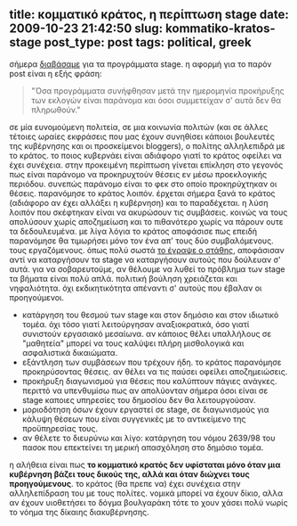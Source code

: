 title: κομματικό κράτος, η περίπτωση stage
date: 2009-10-23 21:42:50
slug: kommatiko-kratos-stage
post_type: post
tags: political, greek
---

σήμερα [διαβάσαμε](http://www.enet.gr/?i=news.el.politikh&id=94985) για τα προγράμματα stage. η αφορμή για το παρόν post είναι η εξής φράση: 

> "Όσα προγράμματα συνήφθησαν μετά την ημερομηνία προκήρυξης των εκλογών είναι παράνομα και όσοι συμμετείχαν σ' αυτά δεν θα πληρωθούν."

σε μία ευνομούμενη πολιτεία, σε μια κοινωνία πολιτών (και σε άλλες τέτοιες ωραίες εκφράσεις που μας έχουν συνηθίσει κάποιοι βουλευτές της κυβέρνησης και οι προσκείμενοι bloggers), ο πολίτης αλληλεπιδρά με το κράτος. το ποιος κυβερνάει είναι αδιάφορο γιατί το κράτος οφείλει να έχει συνέχεια. στην προκειμένη περίπτωση γίνεται επίκληση στο γεγονός πως είναι παράνομο να προκηρυχτούν θέσεις εν μέσω προεκλογικής περιόδου. συνεπώς παράνομο είναι το φεκ στο οποίο προκηρύχτηκαν οι θέσεις. παρανόμησε το κράτος λοιπόν. έρχεται σήμερα ξανά το κράτος (αδιάφορο αν έχει αλλάξει η κυβέρνηση) και το παραδέχεται. η λύση λοιπόν που σκέφτηκαν είναι να ακυρώσουν τις συμβάσεις. κοινώς να τους απολύσουν χωρίς αποζημείωση και το πιθανότερο χωρίς να πάρουν ουτε τα δεδουλευμένα. με λίγα λόγια το κράτος αποφάσισε πως επειδή παρανόμησε θα τιμωρήσει μόνο τον ένα απ' τους δύο συμβαλόμενους. τους εργαζόμενους. όπως πολύ σωστά [το έγραψε ο στάθης](http://www.enet.gr/?i=news.el.article&id=94688), αποφάσισαν αντί να καταργήσουν τα stage να καταργήσουν αυτούς που δούλευαν σ' αυτά. για να σοβαρευτούμε, αν θέλουμε να λυθεί το πρόβλημα των stage τα βήματα είναι πολύ απλά. πολιτική βούληση χρειάζεται και νηφαλιότητα. όχι εκδικητικότητα απέναντι σ' αυτούς που έβαλαν οι προηγούμενοι. 

* κατάργηση του θεσμού των stage και στον δημόσιο και στον ιδιωτικό τομέα. όχι τόσο γιατί λειτούργησαν αναξιοκρατικά, όσο γιατί συνιστούν εργασιακό μεσαίωνα. αν κάποιος θέλει υπαλλήλους σε "μαθητεία" μπορεί να τους καλύψει πλήρη μισθολογικά και ασφαλιστικά δικαιώματα.
* εξάντληση των συμβάσεων που τρέχουν ήδη. το κράτος παρανόμησε προκηρύσοντας θέσεις. αν θέλει να τις παύσει οφείλει αποζημειώσεις.
* προκήρυξη διαγωνισμού για θέσεις που καλύπτουν πάγιες ανάγκες. περιττό να υπενθυμίσω πως αν απολύονταν σήμερα όσοι είναι σε stage καποιες υπηρεσίες του δημοσίου δεν θα λειτουργούσαν.
* μοριοδότηση όσων έχουν εργαστεί σε stage, σε διαγωνισμούς για κάλυψη θέσεων που είναι συγγενικές με το αντικείμενο της προϋπηρεσίας τους.
* αν θέλετε το διευρύνω και λίγο: κατάργηση του νόμου 2639/98 του πασοκ που επεκτείνει τη μερική απασχόληση στο δημόσιο τομέα.

η αλήθεια είναι πως **το κομματικό κρατός δεν υφίσταται μόνο όταν μια κυβέρνηση βάζει τους δικούς της, αλλά και όταν διώχνει τους προηγούμενους**. το κράτος (θα πρεπε να) έχει συνέχεια στην αλληλεπίδραση του με τους πολίτες. νομικά μπορεί να έχουν δίκιο, αλλα αν έχουν υιοθετήσει το δόγμα βουλγαράκη τότε το χουν χάσει πολύ νωρίς το νόημα της δίκαιης διακυβέρνησης.
